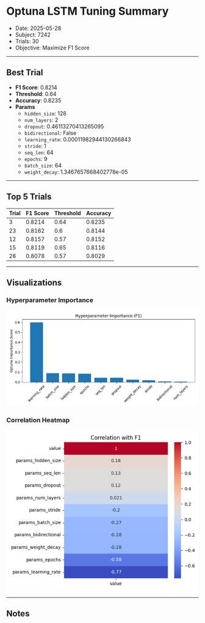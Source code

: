 # Optuna LSTM Tuning Summary
- Date: 2025-05-28
- Subject: 7242
- Trials: 30
- Objective: Maximize F1 Score

---

## Best Trial
- **F1 Score**: 0.8214
- **Threshold**: 0.64
- **Accuracy**: 0.8235
- **Params**
  - `hidden_size`: 128
  - `num_layers`: 2
  - `dropout`: 0.46113270413265095
  - `bidirectional`: False
  - `learning_rate`: 0.00011982944130266843
  - `stride`: 1
  - `seq_len`: 64
  - `epochs`: 9
  - `batch_size`: 64
  - `weight_decay`: 1.3467657668402778e-05

---

## Top 5 Trials
| Trial | F1 Score | Threshold | Accuracy |
|-------|----------|-----------|----------|
| 3 | 0.8214 | 0.64 | 0.8235 |
| 23 | 0.8162 | 0.6 | 0.8144 |
| 12 | 0.8157 | 0.57 | 0.8152 |
| 15 | 0.8119 | 0.65 | 0.8116 |
| 26 | 0.8078 | 0.57 | 0.8029 |

---

## Visualizations
### Hyperparameter Importance
![F1 Importance](f1_importance_barplot.png)

### Correlation Heatmap
![Correlation with F1](corr_heatmap.png)

---

## Notes